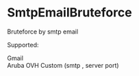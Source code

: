 # SmtpEmailBruteforce
Bruteforce by smtp email 

Supported: 

Gmail  
Aruba 
OVH 
Custom  (smtp , server port)
